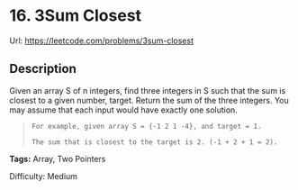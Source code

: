 # 16. 3Sum Closest
Url: <https://leetcode.com/problems/3sum-closest>

## Description
Given an array S of n integers, find three integers in S such that the sum is closest to a given number, target. Return the sum of the three integers. You may assume that each input would have exactly one solution.

>     For example, given array S = {-1 2 1 -4}, and target = 1.
>
>     The sum that is closest to the target is 2. (-1 + 2 + 1 = 2).

**Tags:** Array, Two Pointers

Difficulty: Medium